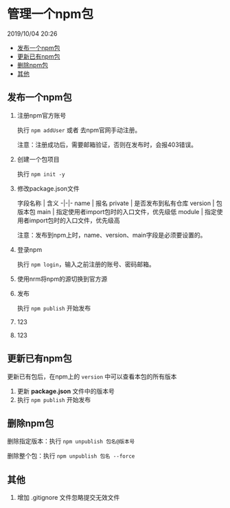 # 管理一个npm包

2019/10/04 20:26

<!-- TOC -->

- [发布一个npm包](#发布一个npm包)
- [更新已有npm包](#更新已有npm包)
- [删除npm包](#删除npm包)
- [其他](#其他)

<!-- /TOC -->

## 发布一个npm包

1. 注册npm官方账号

   执行 `npm addUser` 或者 去npm官网手动注册。

   注意：注册成功后，需要邮箱验证，否则在发布时，会报403错误。
2. 创建一个包项目

   执行 `npm init -y`

3. 修改package.json文件

   字段名称 | 含义
   -|-|-
   name | 报名
   private | 是否发布到私有仓库
   version | 包版本包
   main | 指定使用者import包时的入口文件，优先级低
   module | 指定使用者import包时的入口文件，优先级高

   注意：发布到npm上时，name、version、main字段是必须要设置的。
4. 登录npm

   执行 `npm login`，输入之前注册的账号、密码邮箱。

5. 使用nrm将npm的源切换到官方源
6. 发布

   执行 `npm publish` 开始发布
7. 123
8. 123

## 更新已有npm包

更新已有包后，在npm上的 `version` 中可以查看本包的所有版本

1. 更新 **package.json** 文件中的版本号
2. 执行 `npm publish` 开始发布

## 删除npm包

删除指定版本：执行 `npm unpublish 包名@版本号`

删除整个包：执行 `npm unpublish 包名 --force`

## 其他

1. 增加 .gitignore 文件忽略提交无效文件
